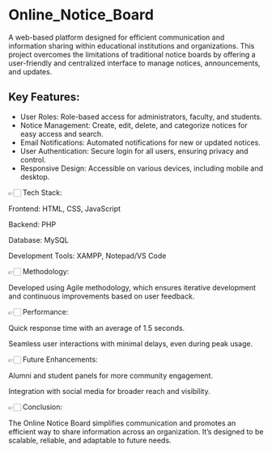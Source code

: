 # Online_Notice_Board

A web-based platform designed for efficient communication and information sharing within educational institutions and organizations. This project overcomes the limitations of traditional notice boards by offering a user-friendly and centralized interface to manage notices, announcements, and updates.

## Key Features:
- User Roles: Role-based access for administrators, faculty, and students.
- Notice Management: Create, edit, delete, and categorize notices for easy access and search.
- Email Notifications: Automated notifications for new or updated notices.
- User Authentication: Secure login for all users, ensuring privacy and control.
- Responsive Design: Accessible on various devices, including mobile and desktop.




👉🏻 Tech Stack:

Frontend: HTML, CSS, JavaScript

Backend: PHP

Database: MySQL

Development Tools: XAMPP, Notepad/VS Code




👉🏻 Methodology:

Developed using Agile methodology, which ensures iterative development and continuous improvements based on user feedback.



👉🏻 Performance:

Quick response time with an average of 1.5 seconds.

Seamless user interactions with minimal delays, even during peak usage.




👉🏻 Future Enhancements:

Alumni and student panels for more community engagement.

Integration with social media for broader reach and visibility.



👉🏻 Conclusion:

The Online Notice Board simplifies communication and promotes an efficient way to share information across an organization. It’s designed to be scalable, reliable, and adaptable to future needs.
